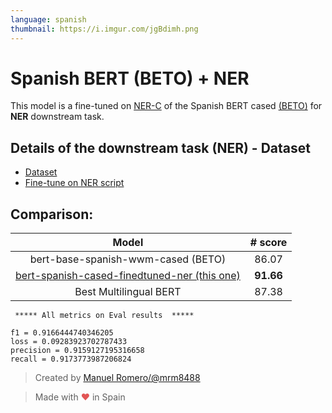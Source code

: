```yaml
---
language: spanish
thumbnail: https://i.imgur.com/jgBdimh.png
---
```


# Spanish BERT (BETO) + NER

This model is a fine-tuned on [NER-C](https://www.kaggle.com/nltkdata/conll-corpora) of the Spanish BERT cased [(BETO)](https://github.com/dccuchile/beto) for **NER** downstream task.

## Details of the downstream task (NER) - Dataset

- [Dataset](https://www.kaggle.com/nltkdata/conll-corpora)
- [Fine-tune on NER script](https://github.com/huggingface/transformers/blob/master/examples/run_ner.py)

## Comparison:

|                                                      Model                                                       |  # score  |
| :--------------------------------------------------------------------------------------------------------------: | :-------: |
|                                        bert-base-spanish-wwm-cased (BETO)                                        |   86.07   |
| [bert-spanish-cased-finedtuned-ner (this one)](https://huggingface.co/mrm8488/bert-spanish-cased-finedtuned-ner) | **91.66** |
|                                              Best Multilingual BERT                                              |   87.38   |

```
 ***** All metrics on Eval results  *****

f1 = 0.9166444740346205
loss = 0.09283923702787433
precision = 0.9159127195316658
recall = 0.9173773987206824
```

> Created by [Manuel Romero/@mrm8488](https://twitter.com/mrm8488)

> Made with <span style="color: #e25555;">&hearts;</span> in Spain
